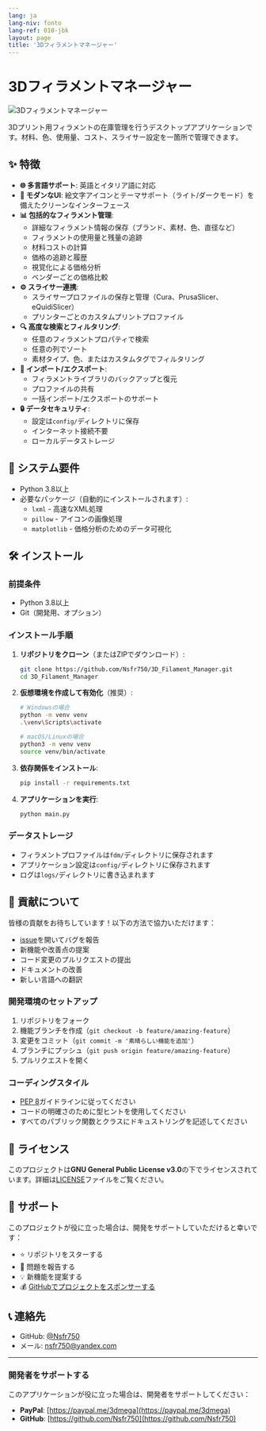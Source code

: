 ```yaml
---
lang: ja
lang-niv: fonto
lang-ref: 010-jbk
layout: page
title: '3Dフィラメントマネージャー'
---
```


# 3Dフィラメントマネージャー

![3Dフィラメントマネージャー](assets/logo.png)

3Dプリント用フィラメントの在庫管理を行うデスクトップアプリケーションです。材料、色、使用量、コスト、スライサー設定を一箇所で管理できます。

## ✨ 特徴

* **🌐 多言語サポート**: 英語とイタリア語に対応
* **🎨 モダンなUI**: 絵文字アイコンとテーマサポート（ライト/ダークモード）を備えたクリーンなインターフェース
* **📊 包括的なフィラメント管理**:
  * 詳細なフィラメント情報の保存（ブランド、素材、色、直径など）
  * フィラメントの使用量と残量の追跡
  * 材料コストの計算
  * 価格の追跡と履歴
  * 視覚化による価格分析
  * ベンダーごとの価格比較
* **⚙️ スライサー連携**:
  * スライサープロファイルの保存と管理（Cura、PrusaSlicer、eQuidiSlicer）
  * プリンターごとのカスタムプリントプロファイル
* **🔍 高度な検索とフィルタリング**:
  * 任意のフィラメントプロパティで検索
  * 任意の列でソート
  * 素材タイプ、色、またはカスタムタグでフィルタリング
* **📂 インポート/エクスポート**:
  * フィラメントライブラリのバックアップと復元
  * プロファイルの共有
  * 一括インポート/エクスポートのサポート
* **🔒 データセキュリティ**:
  * 設定は`config/`ディレクトリに保存
  * インターネット接続不要
  * ローカルデータストレージ

## 🚀 システム要件

* Python 3.8以上
* 必要なパッケージ（自動的にインストールされます）:
  * `lxml` - 高速なXML処理
  * `pillow` - アイコンの画像処理
  * `matplotlib` - 価格分析のためのデータ可視化

## 🛠️ インストール

### 前提条件

* Python 3.8以上
* Git（開発用、オプション）

### インストール手順

1. **リポジトリをクローン**（またはZIPでダウンロード）:

   ```bash
   git clone https://github.com/Nsfr750/3D_Filament_Manager.git
   cd 3D_Filament_Manager
   ```

2. **仮想環境を作成して有効化**（推奨）:

   ```bash
   # Windowsの場合
   python -m venv venv
   .\venv\Scripts\activate
   
   # macOS/Linuxの場合
   python3 -m venv venv
   source venv/bin/activate
   ```

3. **依存関係をインストール**:

   ```bash
   pip install -r requirements.txt
   ```

4. **アプリケーションを実行**:

   ```bash
   python main.py
   ```

### データストレージ

* フィラメントプロファイルは`fdm/`ディレクトリに保存されます
* アプリケーション設定は`config/`ディレクトリに保存されます
* ログは`logs/`ディレクトリに書き込まれます

## 🤝 貢献について

皆様の貢献をお待ちしています！以下の方法で協力いただけます：

* [issue](https://github.com/Nsfr750/3D_Filament_Manager/issues)を開いてバグを報告
* 新機能や改善点の提案
* コード変更のプルリクエストの提出
* ドキュメントの改善
* 新しい言語への翻訳

### 開発環境のセットアップ

1. リポジトリをフォーク
2. 機能ブランチを作成（`git checkout -b feature/amazing-feature`）
3. 変更をコミット（`git commit -m '素晴らしい機能を追加'`）
4. ブランチにプッシュ（`git push origin feature/amazing-feature`）
5. プルリクエストを開く

### コーディングスタイル

* [PEP 8](https://www.python.org/dev/peps/pep-0008/)ガイドラインに従ってください
* コードの明確さのために型ヒントを使用してください
* すべてのパブリック関数とクラスにドキュストリングを記述してください

## 📜 ライセンス

このプロジェクトは**GNU General Public License v3.0**の下でライセンスされています。詳細は[LICENSE](LICENSE)ファイルをご覧ください。

## 🙏 サポート

このプロジェクトが役に立った場合は、開発をサポートしていただけると幸いです：

* ⭐ リポジトリをスターする
* 🐛 問題を報告する
* 💡 新機能を提案する
* 💰 [GitHubでプロジェクトをスポンサーする](https://github.com/sponsors/Nsfr750)

## 📞 連絡先

* GitHub: [@Nsfr750](https://github.com/Nsfr750)
* メール: nsfr750@yandex.com

---

### 開発者をサポートする

このアプリケーションが役に立った場合は、開発者をサポートしてください：

* **PayPal**: [https://paypal.me/3dmega](https://paypal.me/3dmega)
* **GitHub**: [https://github.com/Nsfr750](https://github.com/Nsfr750)
